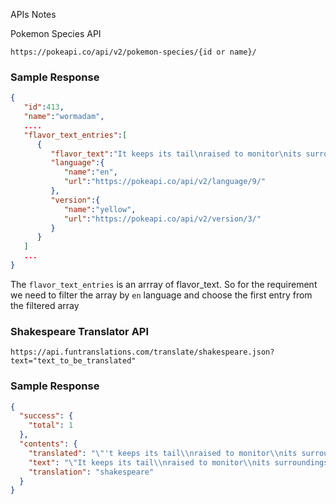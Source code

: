 APIs Notes

Pokemon Species API

`https://pokeapi.co/api/v2/pokemon-species/{id or name}/`

### Sample Response

```json
{
   "id":413,
   "name":"wormadam",
   ....
   "flavor_text_entries":[
      {
         "flavor_text":"It keeps its tail\nraised to monitor\nits surroundings.\fIf you yank its\ntail, it will try\nto bite you.",
         "language":{
            "name":"en",
            "url":"https://pokeapi.co/api/v2/language/9/"
         },
         "version":{
            "name":"yellow",
            "url":"https://pokeapi.co/api/v2/version/3/"
         }
      }
   ]
   ...
}
```

The `flavor_text_entries` is an arrray of flavor_text. So for the requirement we need to filter the array by `en` language and choose the first entry from the filtered array

### Shakespeare Translator API

```
https://api.funtranslations.com/translate/shakespeare.json?text="text_to_be_translated"

```

### Sample Response

```json
{
  "success": {
    "total": 1
  },
  "contents": {
    "translated": "\"'t keeps its tail\\nraised to monitor\\nits surroundings.\\fif thee yank its\\ntail,  'twill tryeth\\nto bite thee.\"",
    "text": "\"It keeps its tail\\nraised to monitor\\nits surroundings.\\fIf you yank its\\ntail, it will try\\nto bite you.\"",
    "translation": "shakespeare"
  }
}
```
